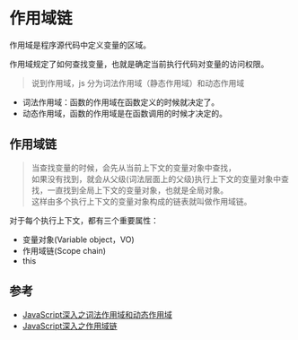 # 作用域链

作用域是程序源代码中定义变量的区域。

作用域规定了如何查找变量，也就是确定当前执行代码对变量的访问权限。

>说到作用域，js 分为词法作用域（静态作用域）和动态作用域  
- 词法作用域：函数的作用域在函数定义的时候就决定了。  
- 动态作用域，函数的作用域是在函数调用的时候才决定的。  


## 作用域链
>当查找变量的时候，会先从当前上下文的变量对象中查找，  
如果没有找到，就会从父级(词法层面上的父级)执行上下文的变量对象中查找，一直找到全局上下文的变量对象，也就是全局对象。  
这样由多个执行上下文的变量对象构成的链表就叫做作用域链。  

对于每个执行上下文，都有三个重要属性：

- 变量对象(Variable object，VO)
- 作用域链(Scope chain)
- this


## 参考
- [JavaScript深入之词法作用域和动态作用域](https://github.com/mqyqingfeng/Blog/issues/3)
- [JavaScript深入之作用域链](https://github.com/mqyqingfeng/Blog/issues/6)
